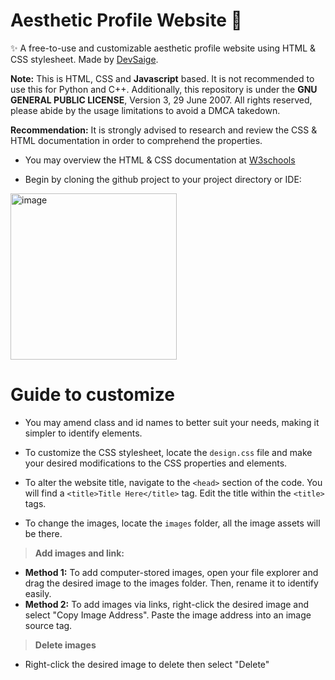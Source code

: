 # Aesthetic Profile Website 🌹
✨ A free-to-use and customizable aesthetic profile website using HTML &amp; CSS stylesheet. Made by [DevSaige](https://magical-biplane-538.notion.site/About-Me-f71aa66fff4a4b368159342d6948c1ac?pvs=4).

**Note:** This is HTML, CSS and __Javascript__ based. It is not recommended to use this for Python and C++. Additionally, this repository is under the **GNU GENERAL PUBLIC LICENSE**, Version 3, 29 June 2007. All rights reserved, please abide by the usage limitations to avoid a DMCA takedown.

**Recommendation:** It is strongly advised to research and review the CSS & HTML documentation in order to comprehend the properties.
- You may overview the HTML & CSS documentation at [W3schools](https://w3schools.com/)

- Begin by cloning the github project to your project directory or IDE:
<img width="266" alt="image" src="https://github.com/saigedev/Aesthetic-Profile-Website/assets/133263133/a8fe1f5a-67e0-4d8f-8c20-12e6e7d7ba1a">

# Guide to customize
- You may amend class and id names to better suit your needs, making it simpler to identify elements.
- To customize the CSS stylesheet, locate the `design.css` file and make your desired modifications to the CSS properties and elements.
- To alter the website title, navigate to the `<head>` section of the code. You will find a `<title>Title Here</title>` tag. Edit the title within the `<title>` tags.
  
- To change the images, locate the `images` folder, all the image assets will be there.

> **Add images and link:**
- **Method 1:** To add computer-stored images, open your file explorer and drag the desired image to the images folder. Then, rename it to identify easily.
- **Method 2:** To add images via links, right-click the desired image and select "Copy Image Address". Paste the image address into an image source tag.
> **Delete images**
- Right-click the desired image to delete then select "Delete"
